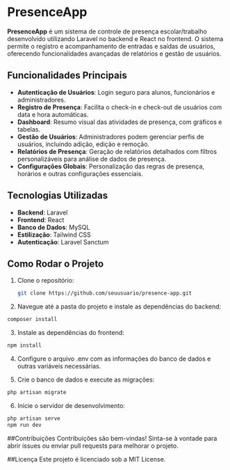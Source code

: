 # PresenceApp

**PresenceApp** é um sistema de controle de presença escolar/trabalho desenvolvido utilizando Laravel no backend e React no frontend. O sistema permite o registro e acompanhamento de entradas e saídas de usuários, oferecendo funcionalidades avançadas de relatórios e gestão de usuários.

## Funcionalidades Principais

- **Autenticação de Usuários**: Login seguro para alunos, funcionários e administradores.
- **Registro de Presença**: Facilita o check-in e check-out de usuários com data e hora automáticas.
- **Dashboard**: Resumo visual das atividades de presença, com gráficos e tabelas.
- **Gestão de Usuários**: Administradores podem gerenciar perfis de usuários, incluindo adição, edição e remoção.
- **Relatórios de Presença**: Geração de relatórios detalhados com filtros personalizáveis para análise de dados de presença.
- **Configurações Globais**: Personalização das regras de presença, horários e outras configurações essenciais.

## Tecnologias Utilizadas

- **Backend**: Laravel
- **Frontend**: React
- **Banco de Dados**: MySQL
- **Estilização**: Tailwind CSS
- **Autenticação**: Laravel Sanctum

## Como Rodar o Projeto

1. Clone o repositório:
   ```bash
   git clone https://github.com/seuusuario/presence-app.git
   ```
2. Navegue até a pasta do projeto e instale as dependências do backend:
  ```bash
  composer install
  ```
3. Instale as dependências do frontend:
```bash
npm install
```
4. Configure o arquivo .env com as informações do banco de dados e outras variáveis necessárias.
   
5. Crie o banco de dados e execute as migrações:
```bash
php artisan migrate
```
6. Inicie o servidor de desenvolvimento:
```bash
php artisan serve
npm run dev
```

##Contribuições
Contribuições são bem-vindas! Sinta-se à vontade para abrir issues ou enviar pull requests para melhorar o projeto.

##Licença
Este projeto é licenciado sob a MIT License.
